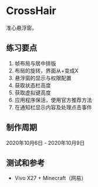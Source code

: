 # CrossHair

准心悬浮窗。

## 练习要点

1. 帧布局与居中排版
2. 布局的旋转，界面从+变成X
3. 悬浮窗的显示与权限配置
4. 获取状态栏高度
5. 获取虚拟键高度
6. 应用程序保活，使用官方推荐方法
7. 在通知栏显示内容及处理点击事件

## 制作周期

2020年10月6日 - 2020年10月9日

## 测试和参考

* Vivo X27 + Minecraft（网易）